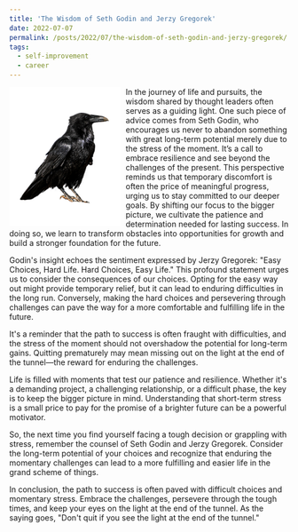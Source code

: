 ```yaml
---
title: 'The Wisdom of Seth Godin and Jerzy Gregorek'
date: 2022-07-07
permalink: /posts/2022/07/the-wisdom-of-seth-godin-and-jerzy-gregorek/
tags:
  - self-improvement
  - career
---
```


<img width="200" alt="wisdom" src="/images/posts/the-wisdom-of-seth-godin-and-jerzy-gregorek.png" style="float: left; margin-right: 10px;" /> In the journey of life and pursuits, the wisdom shared by thought leaders often serves as a guiding light. One such piece of advice comes from Seth Godin, who encourages us never to abandon something with great long-term potential merely due to the stress of the moment. It’s a call to embrace resilience and see beyond the challenges of the present. This perspective reminds us that temporary discomfort is often the price of meaningful progress, urging us to stay committed to our deeper goals. By shifting our focus to the bigger picture, we cultivate the patience and determination needed for lasting success. In doing so, we learn to transform obstacles into opportunities for growth and build a stronger foundation for the future.

Godin's insight echoes the sentiment expressed by Jerzy Gregorek: "Easy Choices, Hard Life. Hard Choices, Easy Life." This profound statement urges us to consider the consequences of our choices. Opting for the easy way out might provide temporary relief, but it can lead to enduring difficulties in the long run. Conversely, making the hard choices and persevering through challenges can pave the way for a more comfortable and fulfilling life in the future.

It's a reminder that the path to success is often fraught with difficulties, and the stress of the moment should not overshadow the potential for long-term gains. Quitting prematurely may mean missing out on the light at the end of the tunnel—the reward for enduring the challenges.

Life is filled with moments that test our patience and resilience. Whether it's a demanding project, a challenging relationship, or a difficult phase, the key is to keep the bigger picture in mind. Understanding that short-term stress is a small price to pay for the promise of a brighter future can be a powerful motivator.

So, the next time you find yourself facing a tough decision or grappling with stress, remember the counsel of Seth Godin and Jerzy Gregorek. Consider the long-term potential of your choices and recognize that enduring the momentary challenges can lead to a more fulfilling and easier life in the grand scheme of things.

In conclusion, the path to success is often paved with difficult choices and momentary stress. Embrace the challenges, persevere through the tough times, and keep your eyes on the light at the end of the tunnel. As the saying goes, "Don't quit if you see the light at the end of the tunnel."
